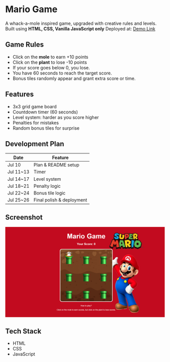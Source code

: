 # Mario Game

A whack-a-mole inspired game, upgraded with creative rules and levels.
Built using **HTML, CSS, Vanilla JavaScript only**
Deployed at: [ Demo Link ](https://molegameproject.netlify.app/)


## Game Rules

- Click on the **mole** to earn +10 points 
- Click on the **plant** to lose -10 points 
- If your score goes below 0, you lose.
- You have 60 seconds to reach the target score.
- Bonus tiles randomly appear and grant extra score or time.


## Features

- 3x3 grid game board
- Countdown timer (60 seconds)
- Level system: harder as you score higher
- Penalties for mistakes
- Random bonus tiles for surprise


## Development Plan

| Date       | Feature                           |
|------------|-----------------------------------|
| Jul 10     | Plan & README setup               |
| Jul 11~13  | Timer                             |
| Jul 14~17  | Level system                      |
| Jul 18~21  | Penalty logic                     |
| Jul 22~24  | Bonus tile logic                  |
| Jul 25~26  | Final polish & deployment         |


## Screenshot

![Game Screenshot](./img/MarioGame.png)


## Tech Stack

- HTML
- CSS
- JavaScript
